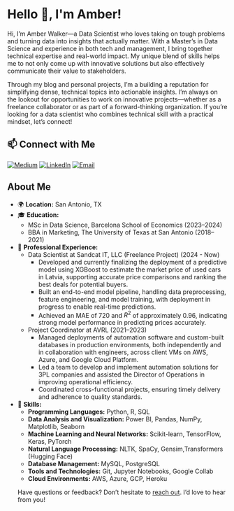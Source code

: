 # Hello 👋, I'm Amber!

  Hi, I’m Amber Walker—a Data Scientist who loves taking on tough problems and turning data into insights that actually matter. 
  With a Master’s in Data Science and experience in both tech and management, I bring together technical expertise and real-world impact. 
  My unique blend of skills helps me to not only come up with innovative 
  solutions but also effectively communicate their value to stakeholders.

  Through my blog and personal projects, I’m a building a reputation for simplifying dense, 
  technical topics into actionable insights. I’m always on the lookout for opportunities to work on 
  innovative projects—whether as a freelance collaborator or as part of a forward-thinking 
  organization. If you’re looking for a data scientist who combines technical skill with a practical 
  mindset, let’s connect!

## 📫 Connect with Me
[![Medium](https://img.shields.io/badge/Medium-12100E?style=for-the-badge&logo=medium&logoColor=white)](https://medium.com/@datawithamber)
[![LinkedIn](https://img.shields.io/badge/LinkedIn-0A66C2?style=for-the-badge&logo=linkedin&logoColor=white)](https://www.linkedin.com/in/amber-walker-/)
[![Email](https://img.shields.io/badge/Email-D14836?style=for-the-badge&logo=gmail&logoColor=white)](mailto:amberwalker907@gmail.com)


## About Me

- 🌍 **Location:** San Antonio, TX
- 🎓 **Education:**
  - MSc in Data Science, Barcelona School of Economics (2023–2024)
  - BBA in Marketing, The University of Texas at San Antonio (2018–2021)
- 📝 **Professional Experience:**
  - Data Scientist at Sandcat IT, LLC (Freelance Project) (2024 - Now)
    - Developed and currently finalizing the deployment of a predictive model using XGBoost to estimate the market price of used cars in Latvia, supporting accurate price comparisons and ranking the best deals for potential buyers.
    - Built an end-to-end model pipeline, handling data preprocessing, feature engineering, and model training, with deployment in progress to enable real-time predictions.
    - Achieved an MAE of 720 and $R^2$ of approximately 0.96, indicating strong model performance in predicting prices accurately.
  - Project Coordinator at AVRL (2021–2023)
    - Managed deployments of automation software and custom-built databases in production environments, both independently and in collaboration with engineers, across client VMs on AWS, Azure, and Google Cloud Platform.
    - Led a team to develop and implement automation solutions for 3PL companies and assisted the Director of Operations in improving operational efficiency.
    - Coordinated cross-functional projects, ensuring timely delivery and adherence to quality standards.
- 💼 **Skills:**
  - **Programming Languages:** Python, R, SQL
  - **Data Analysis and Visualization:** Power BI, Pandas, NumPy, Matplotlib, Seaborn
  - **Machine Learning and Neural Networks:** Scikit-learn, TensorFlow, Keras, PyTorch
  - **Natural Language Processing:** NLTK, SpaCy, Gensim,Transformers (Hugging Face)
  - **Database Management:** MySQL, PostgreSQL
  - **Tools and Technologies:** Git, Jupyter Notebooks, Google Collab
  - **Cloud Environments:** AWS, Azure, GCP, Heroku
  <p>
      Have questions or feedback? Don’t hesitate to <a href="amberwalker907@gamil.com" aria-label="Email">reach out</a>. I’d love to hear from you!
  </p>
